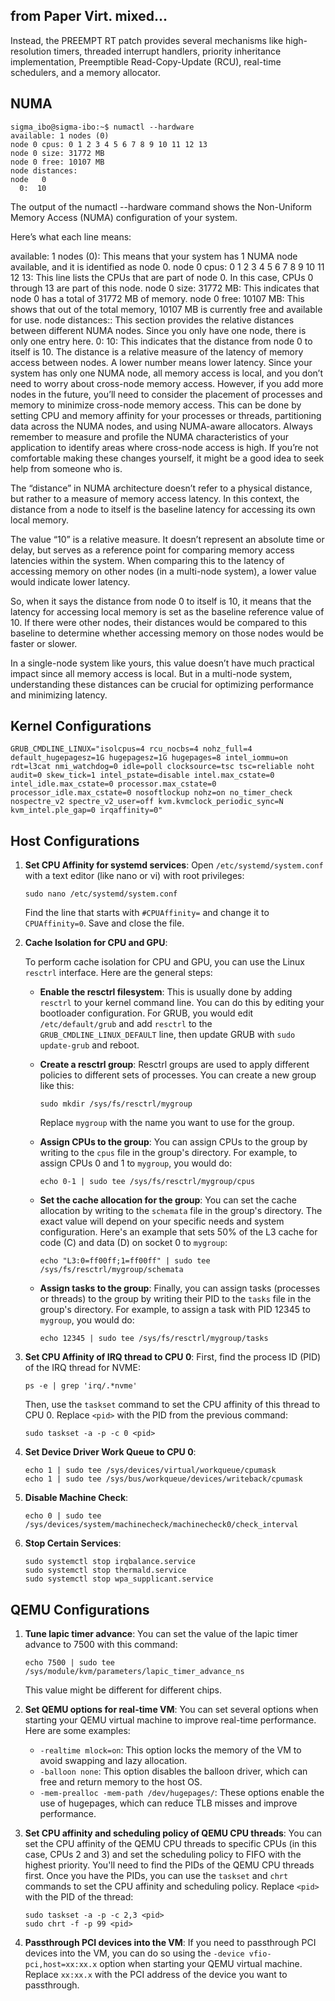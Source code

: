 ## from Paper Virt. mixed...

Instead, the PREEMPT RT
patch provides several mechanisms like high-resolution timers, threaded interrupt handlers, priority inheritance implementation, Preemptible Read-Copy-Update (RCU), real-time schedulers, and a memory allocator.





## NUMA

```
sigma_ibo@sigma-ibo:~$ numactl --hardware
available: 1 nodes (0)
node 0 cpus: 0 1 2 3 4 5 6 7 8 9 10 11 12 13
node 0 size: 31772 MB
node 0 free: 10107 MB
node distances:
node   0 
  0:  10
```

The output of the numactl --hardware command shows the Non-Uniform Memory Access (NUMA) configuration of your system.

Here’s what each line means:

available: 1 nodes (0): This means that your system has 1 NUMA node available, and it is identified as node 0.
node 0 cpus: 0 1 2 3 4 5 6 7 8 9 10 11 12 13: This line lists the CPUs that are part of node 0. In this case, CPUs 0 through 13 are part of this node.
node 0 size: 31772 MB: This indicates that node 0 has a total of 31772 MB of memory.
node 0 free: 10107 MB: This shows that out of the total memory, 10107 MB is currently free and available for use.
node distances:: This section provides the relative distances between different NUMA nodes. Since you only have one node, there is only one entry here.
0: 10: This indicates that the distance from node 0 to itself is 10. The distance is a relative measure of the latency of memory access between nodes. A lower number means lower latency.
Since your system has only one NUMA node, all memory access is local, and you don’t need to worry about cross-node memory access. However, if you add more nodes in the future, you’ll need to consider the placement of processes and memory to minimize cross-node memory access. This can be done by setting CPU and memory affinity for your processes or threads, partitioning data across the NUMA nodes, and using NUMA-aware allocators. Always remember to measure and profile the NUMA characteristics of your application to identify areas where cross-node access is high. If you’re not comfortable making these changes yourself, it might be a good idea to seek help from someone who is.

The “distance” in NUMA architecture doesn’t refer to a physical distance, but rather to a measure of memory access latency. In this context, the distance from a node to itself is the baseline latency for accessing its own local memory.

The value “10” is a relative measure. It doesn’t represent an absolute time or delay, but serves as a reference point for comparing memory access latencies within the system. When comparing this to the latency of accessing memory on other nodes (in a multi-node system), a lower value would indicate lower latency.

So, when it says the distance from node 0 to itself is 10, it means that the latency for accessing local memory is set as the baseline reference value of 10. If there were other nodes, their distances would be compared to this baseline to determine whether accessing memory on those nodes would be faster or slower.

In a single-node system like yours, this value doesn’t have much practical impact since all memory access is local. But in a multi-node system, understanding these distances can be crucial for optimizing performance and minimizing latency.


## Kernel Configurations
```
GRUB_CMDLINE_LINUX="isolcpus=4 rcu_nocbs=4 nohz_full=4 default_hugepagesz=1G hugepagesz=1G hugepages=8 intel_iommu=on rdt=l3cat nmi_watchdog=0 idle=poll clocksource=tsc tsc=reliable noht audit=0 skew_tick=1 intel_pstate=disable intel.max_cstate=0 intel_idle.max_cstate=0 processor.max_cstate=0 processor_idle.max_cstate=0 nosoftlockup nohz=on no_timer_check nospectre_v2 spectre_v2_user=off kvm.kvmclock_periodic_sync=N kvm_intel.ple_gap=0 irqaffinity=0"
```

## Host Configurations

1. **Set CPU Affinity for systemd services**:
   Open `/etc/systemd/system.conf` with a text editor (like nano or vi) with root privileges:
   ```
   sudo nano /etc/systemd/system.conf
   ```
   Find the line that starts with `#CPUAffinity=` and change it to `CPUAffinity=0`. Save and close the file.

2. **Cache Isolation for CPU and GPU**:
   
    To perform cache isolation for CPU and GPU, you can use the Linux `resctrl` interface. Here are the general steps:

    - **Enable the resctrl filesystem**: This is usually done by adding `resctrl` to your kernel command line. You can do this by editing your bootloader configuration. For GRUB, you would edit `/etc/default/grub` and add `resctrl` to the `GRUB_CMDLINE_LINUX_DEFAULT` line, then update GRUB with `sudo update-grub` and reboot.

    - **Create a resctrl group**: Resctrl groups are used to apply different policies to different sets of processes. You can create a new group like this:
       ```
       sudo mkdir /sys/fs/resctrl/mygroup
       ```
       Replace `mygroup` with the name you want to use for the group.

    - **Assign CPUs to the group**: You can assign CPUs to the group by writing to the `cpus` file in the group's directory. For example, to assign CPUs 0 and 1 to `mygroup`, you would do:
       ```
       echo 0-1 | sudo tee /sys/fs/resctrl/mygroup/cpus
       ```
    - **Set the cache allocation for the group**: You can set the cache allocation by writing to the `schemata` file in the group's directory. The exact value will depend on your specific needs and system configuration. Here's an example that sets 50% of the L3 cache for code (C) and data (D) on socket 0 to `mygroup`:
       ```
       echo "L3:0=ff00ff;1=ff00ff" | sudo tee /sys/fs/resctrl/mygroup/schemata
       ```
    - **Assign tasks to the group**: Finally, you can assign tasks (processes or threads) to the group by writing their PID to the `tasks` file in the group's directory. For example, to assign a task with PID 12345 to `mygroup`, you would do:
       ```
       echo 12345 | sudo tee /sys/fs/resctrl/mygroup/tasks
       ```


3. **Set CPU Affinity of IRQ thread to CPU 0**:
   First, find the process ID (PID) of the IRQ thread for NVME:
   ```
   ps -e | grep 'irq/.*nvme'
   ```
   Then, use the `taskset` command to set the CPU affinity of this thread to CPU 0. Replace `<pid>` with the PID from the previous command:
   ```
   sudo taskset -a -p -c 0 <pid>
   ```

4. **Set Device Driver Work Queue to CPU 0**:
   ```
   echo 1 | sudo tee /sys/devices/virtual/workqueue/cpumask
   echo 1 | sudo tee /sys/bus/workqueue/devices/writeback/cpumask
   ```

5. **Disable Machine Check**:
   ```
   echo 0 | sudo tee /sys/devices/system/machinecheck/machinecheck0/check_interval
   ```

6. **Stop Certain Services**:
   ```
   sudo systemctl stop irqbalance.service
   sudo systemctl stop thermald.service
   sudo systemctl stop wpa_supplicant.service
   ```



## QEMU Configurations

1. **Tune lapic timer advance**:
   You can set the value of the lapic timer advance to 7500 with this command:
   ```
   echo 7500 | sudo tee /sys/module/kvm/parameters/lapic_timer_advance_ns
   ```
   This value might be different for different chips.

2. **Set QEMU options for real-time VM**:
   You can set several options when starting your QEMU virtual machine to improve real-time performance. Here are some examples:
   - `-realtime mlock=on`: This option locks the memory of the VM to avoid swapping and lazy allocation.
   - `-balloon none`: This option disables the balloon driver, which can free and return memory to the host OS.
   - `-mem-prealloc -mem-path /dev/hugepages/`: These options enable the use of hugepages, which can reduce TLB misses and improve performance.

3. **Set CPU affinity and scheduling policy of QEMU CPU threads**:
   You can set the CPU affinity of the QEMU CPU threads to specific CPUs (in this case, CPUs 2 and 3) and set the scheduling policy to FIFO with the highest priority. You'll need to find the PIDs of the QEMU CPU threads first. Once you have the PIDs, you can use the `taskset` and `chrt` commands to set the CPU affinity and scheduling policy. Replace `<pid>` with the PID of the thread:
   ```
   sudo taskset -a -p -c 2,3 <pid>
   sudo chrt -f -p 99 <pid>
   ```

4. **Passthrough PCI devices into the VM**:
   If you need to passthrough PCI devices into the VM, you can do so using the `-device vfio-pci,host=xx:xx.x` option when starting your QEMU virtual machine. Replace `xx:xx.x` with the PCI address of the device you want to passthrough.

